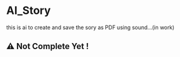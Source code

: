 # AI_Story
this is ai to create and save the sory as PDF using sound...(in work)

## :warning: Not Complete Yet !
